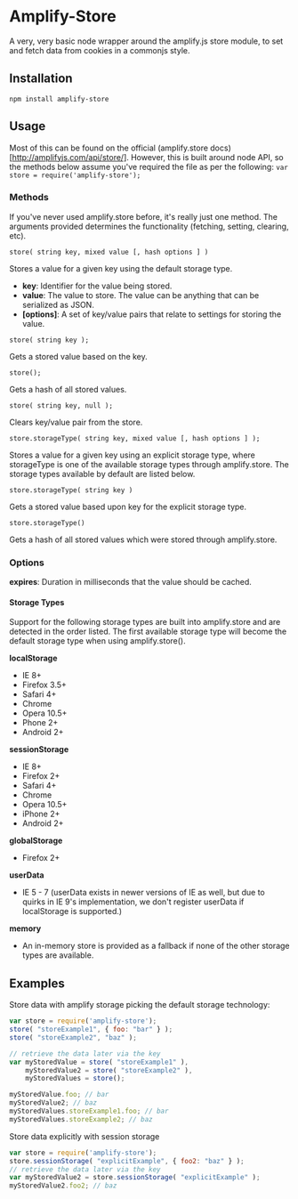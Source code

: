 # Amplify-Store
A very, very basic node wrapper around the amplify.js store module, to set and fetch data from cookies in a commonjs style.

## Installation
```
npm install amplify-store
```


## Usage

Most of this can be found on the official (amplify.store docs)[http://amplifyjs.com/api/store/]. However, this is built around node API, so the methods below assume you've required the file as per the following:
``` var store = require('amplify-store'); ```

### Methods

If you've never used amplify.store before, it's really just one method. The arguments provided determines the functionality (fetching, setting, clearing, etc).

``` 
store( string key, mixed value [, hash options ] ) 
```
Stores a value for a given key using the default storage type.

- **key**: Identifier for the value being stored.
- **value**: The value to store. The value can be anything that can be serialized as JSON.
- **[options]**: A set of key/value pairs that relate to settings for storing the value.


``` 
store( string key ); 
```
Gets a stored value based on the key.


``` 
store();
```
Gets a hash of all stored values.


```
store( string key, null ); 
```
Clears key/value pair from the store.


``` 
store.storageType( string key, mixed value [, hash options ] );
```
Stores a value for a given key using an explicit storage type, where storageType is one of the available storage types through amplify.store. The storage types available by default are listed below.


``` 
store.storageType( string key ) 
```
Gets a stored value based upon key for the explicit storage type.


``` 
store.storageType() 
```
Gets a hash of all stored values which were stored through amplify.store.


### Options

**expires**: Duration in milliseconds that the value should be cached.

#### Storage Types
Support for the following storage types are built into amplify.store and are detected in the order listed. The first available storage type will become the default storage type when using amplify.store().

**localStorage**

- IE 8+
- Firefox 3.5+
- Safari 4+
- Chrome
- Opera 10.5+
- Phone 2+
- Android 2+

**sessionStorage**

- IE 8+
- Firefox 2+
- Safari 4+
- Chrome
- Opera 10.5+
- iPhone 2+
- Android 2+

**globalStorage**

- Firefox 2+

**userData**

- IE 5 - 7
(userData exists in newer versions of IE as well, but due to quirks in IE 9's implementation, we don't register userData if localStorage is supported.)

**memory**
- An in-memory store is provided as a fallback if none of the other storage types are available.

## Examples
Store data with amplify storage picking the default storage technology:
```javascript
var store = require('amplify-store');
store( "storeExample1", { foo: "bar" } );
store( "storeExample2", "baz" );

// retrieve the data later via the key
var myStoredValue = store( "storeExample1" ),
    myStoredValue2 = store( "storeExample2" ),
    myStoredValues = store();

myStoredValue.foo; // bar
myStoredValue2; // baz
myStoredValues.storeExample1.foo; // bar
myStoredValues.storeExample2; // baz
```


Store data explicitly with session storage

```javascript
var store = require('amplify-store');
store.sessionStorage( "explicitExample", { foo2: "baz" } );
// retrieve the data later via the key
var myStoredValue2 = store.sessionStorage( "explicitExample" );
myStoredValue2.foo2; // baz
```
